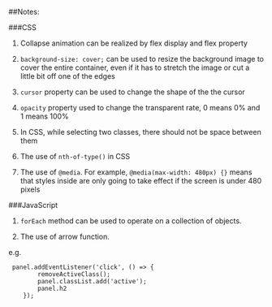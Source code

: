 ##Notes:

###CSS
1. Collapse animation can be realized by flex display and flex property
   

2. `background-size: cover;` can be used to resize the background image to cover the entire container, 
   even if it has to stretch the image or cut a little bit off one of the edges

   
3. `cursor` property can be used to change the shape of the the cursor


4. `opacity` property used to change the transparent rate, 0 means 0% and 1 means 100%


5. In CSS, while selecting two classes, there should not be space between them


6. The use of `nth-of-type()` in CSS


7. The use of `@media`. For example, `@media(max-width: 480px) {}` 
   means that styles inside are only going to take effect if the screen is under 480 pixels

###JavaScript
1. `forEach` method can be used to operate on a collection of objects.

2. The use of arrow function. 
   
e.g.

     panel.addEventListener('click', () => {
            removeActiveClass();
            panel.classList.add('active');
            panel.h2
        });
